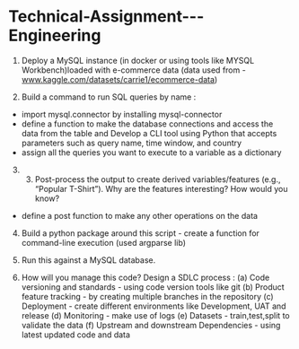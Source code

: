 # Technical-Assignment---Engineering

1. Deploy a MySQL instance (in docker or using tools like MYSQL Workbench)loaded with e-commerce data 
(data used from - www.kaggle.com/datasets/carrie1/ecommerce-data)

2. Build a command to run SQL queries by name : 

- import mysql.connector by installing mysql-connector
- define a function to make the database connections and access the data from the table and Develop a CLI tool using Python that accepts parameters such as query name, time window, and country
- assign all the queries you want to execute to a variable as a dictionary

3. 3. Post-process the output to create derived variables/features (e.g., “Popular T-Shirt”). Why
are the features interesting? How would you know?

- define a post function to make any other operations on the data

4. Build a python package around this script - create a function for command-line execution (used argparse lib)

5. Run this against a MySQL database.
   
6. How will you manage this code? Design a SDLC process :
(a) Code versioning and standards - using code version tools like git 
(b) Product feature tracking - by creating multiple branches in the repository 
(c) Deployment - create different environments like Development, UAT and release
(d) Monitoring - make use of logs
(e) Datasets - train,test,split to validate the data
(f) Upstream and downstream Dependencies - using latest updated code and data
